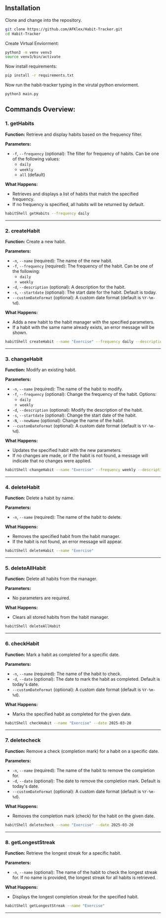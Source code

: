 ## Installation
Clone and change into the repository. 
```bash
git clone https://github.com/AFKlex/Habit-Tracker.git
cd Habit-Tracker
```

Create Virtual Enviorment: 
```bash
python3 -m venv venv3
source venv3/bin/activate
```

Now install requirements: 
```bash
pip install -r requirements.txt
```

Now run the habit-tracker typing in the virutal python enviorment. 
```bash 
python3 main.py
```

## Commands Overview:
### 1. **getHabits**
**Function:** Retrieve and display habits based on the frequency filter.

**Parameters:**
- `-f`, `--frequency` (optional): The filter for frequency of habits. Can be one of the following values:
  - `daily`
  - `weekly`
  - `all` (default)
  
**What Happens:**
- Retrieves and displays a list of habits that match the specified frequency.
- If no frequency is specified, all habits will be returned by default.

```bash
habitShell getHabits --frequency daily
```

---

### 2. **createHabit**
**Function:** Create a new habit.

**Parameters:**
- `-n`, `--name` (required): The name of the new habit.
- `-f`, `--frequency` (required): The frequency of the habit. Can be one of the following:
  - `daily`
  - `weekly`
- `-d`, `--description` (optional): A description for the habit.
- `-s`, `--startdate` (optional): The start date for the habit. Default is today.
- `--customDateFormat` (optional): A custom date format (default is `%Y-%m-%d`).

**What Happens:**
- Adds a new habit to the habit manager with the specified parameters. 
- If a habit with the same name already exists, an error message will be shown.
  
```bash
habitShell createHabit --name "Exercise" --frequency daily --description "Morning workout" --startdate 2025-03-20
```

---

### 3. **changeHabit**
**Function:** Modify an existing habit.

**Parameters:**
- `-n`, `--name` (required): The name of the habit to modify.
- `-f`, `--frequency` (optional): Change the frequency of the habit. Options:
  - `daily`
  - `weekly`
- `-d`, `--description` (optional): Modify the description of the habit.
- `-s`, `--startdate` (optional): Change the start date of the habit.
- `-N`, `--newName` (optional): Change the name of the habit.
- `--customDateFormat` (optional): A custom date format (default is `%Y-%m-%d`).

**What Happens:**
- Updates the specified habit with the new parameters.
- If no changes are made, or if the habit is not found, a message will indicate that no changes were applied.

```bash
habitShell changeHabit --name "Exercise" --frequency weekly --description "Evening workout" --startdate 2025-03-21
```

---

### 4. **deleteHabit**
**Function:** Delete a habit by name.

**Parameters:**
- `-n`, `--name` (required): The name of the habit to delete.

**What Happens:**
- Removes the specified habit from the habit manager.
- If the habit is not found, an error message will appear.

```bash
habitShell deleteHabit --name "Exercise"
```

---

### 5. **deleteAllHabit**
**Function:** Delete all habits from the manager.

**Parameters:**
- No parameters are required.

**What Happens:**
- Clears all stored habits from the habit manager.

```bash
habitShell deleteAllHabit
```

---

### 6. **checkHabit**
**Function:** Mark a habit as completed for a specific date.

**Parameters:**
- `-n`, `--name` (required): The name of the habit to check.
- `-d`, `--date` (optional): The date to mark the habit as completed. Default is today's date.
- `--customDateFormat` (optional): A custom date format (default is `%Y-%m-%d`).

**What Happens:**
- Marks the specified habit as completed for the given date.
  
```bash
habitShell checkHabit --name "Exercise" --date 2025-03-20
```

---

### 7. **deletecheck**
**Function:** Remove a check (completion mark) for a habit on a specific date.

**Parameters:**
- `-n`, `--name` (required): The name of the habit to remove the completion for.
- `-d`, `--date` (optional): The date to remove the completion mark. Default is today's date.
- `--customDateFormat` (optional): A custom date format (default is `%Y-%m-%d`).

**What Happens:**
- Removes the completion mark (check) for the habit on the given date.
  
```bash
habitShell deletecheck --name "Exercise" --date 2025-03-20
```

---

### 8. **getLongestStreak**
**Function:** Retrieve the longest streak for a specific habit.

**Parameters:**
- `-n`, `--name` (optional): The name of the habit to check the longest streak for. If no name is provided, the longest streak for all habits is retrieved.

**What Happens:**
- Displays the longest completion streak for the specified habit.

```bash
habitShell getLongestStreak --name "Exercise"
```

---

